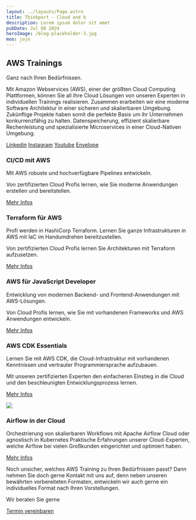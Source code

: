 ```yaml
---
layout: ../layouts/Page.astro
title: Thinkport - Cloud and b
description: Lorem ipsum dolor sit amet
pubDate: Jul 08 2024
heroImage: /blog-placeholder-3.jpg
moo: jojo
---
```


## AWS Trainings

Ganz nach Ihren Bedürfnissen.

Mit Amazon Webservices (AWS), einer der größten Cloud Computing Plattformen, können Sie all Ihre Cloud Lösungen von unseren Experten in individuellen Trainings realisieren. Zusammen erarbeiten wir eine moderne Software Architektur in einer sicheren und skalierbaren Umgebung. Zukünftige Projekte haben somit die perfekte Basis um ihr Unternehmen konkurrenzfähig zu halten. Datenspeicherung, effizient skalierbare Rechenleistung und spezialisierte Microservices in einer Cloud-Nativen Umgebung.

[Linkedin](https://www.linkedin.com/company/11759873) [Instagram](https://www.instagram.com/thinkport/) [Youtube](https://www.youtube.com/channel/UCnke3WYRT6bxuMK2t4jw2qQ) [Envelope](mailto:tdrechsel@thinkport.digital)

### CI/CD mit AWS

Mit AWS robuste und hochverfügbare Pipelines entwickeln.

Von zertifizierten Cloud Profis lernen, wie Sie moderne Anwendungen erstellen und bereitstellen.

[Mehr Infos](https://thinkport.digital/ci-cd-mit-aws/)

### Terraform für AWS

Profi werden in HashiCorp Terraform. Lernen Sie ganze Infrastrukturen in AWS mit IaC im Handumdrehen bereitzustellen.

Von zertifizierten Cloud Profis lernen Sie Architekturen mit Terraform aufzusetzen.

[Mehr Infos](https://thinkport.digital/terraform-fuer-aws-lernen/)

### AWS für JavaScript Developer

Entwicklung von modernen Backend- und Frontend-Anwendungen mit AWS-Lösungen.

Von Cloud Profis lernen, wie Sie mit vorhandenen Frameworks und AWS Anwendungen entwickeln.

[Mehr Infos](https://thinkport.digital/aws-fuer-javascript-developer/)

### AWS CDK Essentials

Lernen Sie mit AWS CDK, die Cloud-Infrastruktur mit vorhandenen Kenntnissen und vertrauter Programmiersprache aufzubauen.

Mit unseren zertifizierten Experten den einfacheren Einstieg in die Cloud und den beschleunigten Entwicklungsprozess lernen.

[Mehr Infos](https://thinkport.digital/aws-cdk/)

![](https://thinkport.digital/wp-content/uploads/2021/05/33643075.png)

### Airflow in der Cloud

Orchestrierung von skalierbaren Workflows mit Apache Airflow Cloud oder agnostisch in Kubernetes
Praktische Erfahrungen unserer Cloud-Experten, welche Airflow bei vielen Großkunden eingerichtet und optimiert haben.

[Mehr Infos](https://thinkport.digital/airflow-in-der-cloud)

Noch unsicher, welches AWS Training zu Ihren Bedürfnissen passt? Dann nehmen Sie doch gerne Kontakt mit uns auf, denn neben unseren bewährten vorbereiteten Formaten, entwickeln wir auch gerne ein individuelles Format nach Ihren Vorstellungen.

Wir beraten Sie gerne

[Termin vereinbaren](https://thinkport.digital/aws-training/)
